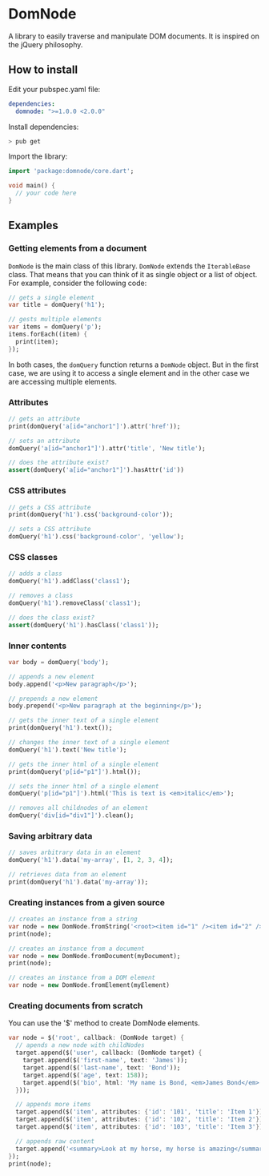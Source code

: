 # DomNode

A library to easily traverse and manipulate DOM documents. It is inspired on the jQuery philosophy.

## How to install

Edit your pubspec.yaml file:
```yaml
dependencies:
  domnode: ">=1.0.0 <2.0.0"
```

Install dependencies:
```bash
> pub get
```

Import the library:
```dart
import 'package:domnode/core.dart';

void main() {
  // your code here
}
```

## Examples

### Getting elements from a document

`DomNode` is the main class of this library. `DomNode` extends the `IterableBase` class. That means that you can think of it as single object or a list of object. For example, consider the following code:

```dart
// gets a single element
var title = domQuery('h1');

// gests multiple elements
var items = domQuery('p');
items.forEach((item) {
  print(item);
});
```

In both cases, the `domQuery` function returns a `DomNode` object. But in the first case, we are using it to access a single element and in the other case we are accessing multiple elements.

### Attributes

```dart
// gets an attribute
print(domQuery('a[id="anchor1"]').attr('href'));

// sets an attribute
domQuery('a[id="anchor1"]').attr('title', 'New title');

// does the attribute exist?
assert(domQuery('a[id="anchor1"]').hasAttr('id'))
```

### CSS attributes

```dart
// gets a CSS attribute
print(domQuery('h1').css('background-color'));

// sets a CSS attribute
domQuery('h1').css('background-color', 'yellow');
```

### CSS classes

```dart
// adds a class
domQuery('h1').addClass('class1');

// removes a class
domQuery('h1').removeClass('class1');

// does the class exist?
assert(domQuery('h1').hasClass('class1'));
```

### Inner contents

```dart
var body = domQuery('body');

// appends a new element
body.append('<p>New paragraph</p>');

// prepends a new element
body.prepend('<p>New paragraph at the beginning</p>');

// gets the inner text of a single element
print(domQuery('h1').text());

// changes the inner text of a single element
domQuery('h1').text('New title');

// gets the inner html of a single element
print(domQuery('p[id="p1"]').html());

// sets the inner html of a single element
domQuery('p[id="p1"]').html('This is text is <em>italic</em>');

// removes all childnodes of an element
domQuery('div[id="div1"]').clean();
```

### Saving arbitrary data

```dart
// saves arbitrary data in an element
domQuery('h1').data('my-array', [1, 2, 3, 4]);

// retrieves data from an element
print(domQuery('h1').data('my-array'));
```

### Creating instances from a given source
```dart
// creates an instance from a string
var node = new DomNode.fromString('<root><item id="1" /><item id="2" /><item id="3" /></root>');
print(node);

// creates an instance from a document
var node = new DomNode.fromDocument(myDocument);
print(node);

// creates an instance from a DOM element
var node = new DomNode.fromElement(myElement)
```

### Creating documents from scratch

You can use the '$' method to create DomNode elements.

```dart
var node = $('root', callback: (DomNode target) {
  // apends a new node with childNodes
  target.append($('user', callback: (DomNode target) {
    target.append($('first-name', text: 'James'));
    target.append($('last-name', text: 'Bond'));
    target.append($('age', text: 158));
    target.append($('bio', html: 'My name is Bond, <em>James Bond</em>'));
  }));

  // appends more items
  target.append($('item', attributes: {'id': '101', 'title': 'Item 1'}));
  target.append($('item', attributes: {'id': '102', 'title': 'Item 2'}));
  target.append($('item', attributes: {'id': '103', 'title': 'Item 3'}));

  // appends raw content
  target.append('<summary>Look at my horse, my horse is amazing</summary>');
});
print(node);
```
